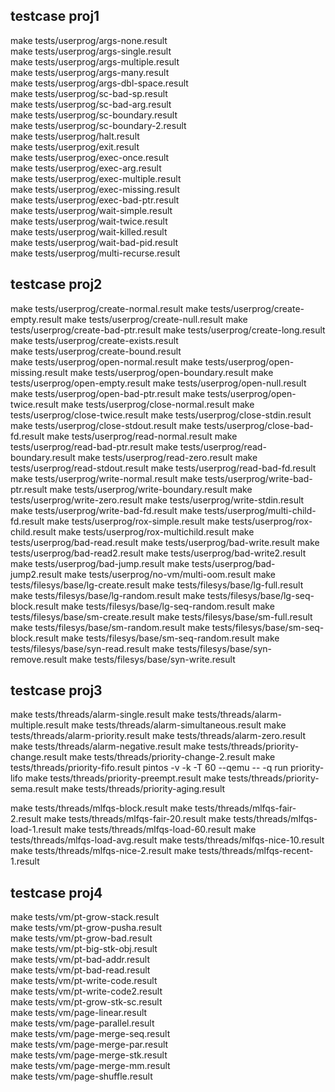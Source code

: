 ## testcase proj1
make tests/userprog/args-none.result  
make tests/userprog/args-single.result  
make tests/userprog/args-multiple.result  
make tests/userprog/args-many.result  
make tests/userprog/args-dbl-space.result  
make tests/userprog/sc-bad-sp.result  
make tests/userprog/sc-bad-arg.result  
make tests/userprog/sc-boundary.result  
make tests/userprog/sc-boundary-2.result  
make tests/userprog/halt.result  
make tests/userprog/exit.result  
make tests/userprog/exec-once.result  
make tests/userprog/exec-arg.result  
make tests/userprog/exec-multiple.result  
make tests/userprog/exec-missing.result  
make tests/userprog/exec-bad-ptr.result  
make tests/userprog/wait-simple.result  
make tests/userprog/wait-twice.result  
make tests/userprog/wait-killed.result  
make tests/userprog/wait-bad-pid.result  
make tests/userprog/multi-recurse.result  

## testcase proj2
make tests/userprog/create-normal.result
make tests/userprog/create-empty.result
make tests/userprog/create-null.result
make tests/userprog/create-bad-ptr.result
make tests/userprog/create-long.result
make tests/userprog/create-exists.result  
make tests/userprog/create-bound.result  
make tests/userprog/open-normal.result 
make tests/userprog/open-missing.result
make tests/userprog/open-boundary.result
make tests/userprog/open-empty.result
make tests/userprog/open-null.result
make tests/userprog/open-bad-ptr.result
make tests/userprog/open-twice.result
make tests/userprog/close-normal.result
make tests/userprog/close-twice.result
make tests/userprog/close-stdin.result
make tests/userprog/close-stdout.result
make tests/userprog/close-bad-fd.result
make tests/userprog/read-normal.result
make tests/userprog/read-bad-ptr.result
make tests/userprog/read-boundary.result
make tests/userprog/read-zero.result
make tests/userprog/read-stdout.result
make tests/userprog/read-bad-fd.result
make tests/userprog/write-normal.result
make tests/userprog/write-bad-ptr.result
make tests/userprog/write-boundary.result
make tests/userprog/write-zero.result
make tests/userprog/write-stdin.result
make tests/userprog/write-bad-fd.result
make tests/userprog/multi-child-fd.result
make tests/userprog/rox-simple.result
make tests/userprog/rox-child.result
make tests/userprog/rox-multichild.result
make tests/userprog/bad-read.result
make tests/userprog/bad-write.result
make tests/userprog/bad-read2.result
make tests/userprog/bad-write2.result
make tests/userprog/bad-jump.result
make tests/userprog/bad-jump2.result
make tests/userprog/no-vm/multi-oom.result
make tests/filesys/base/lg-create.result
make tests/filesys/base/lg-full.result
make tests/filesys/base/lg-random.result
make tests/filesys/base/lg-seq-block.result
make tests/filesys/base/lg-seq-random.result
make tests/filesys/base/sm-create.result
make tests/filesys/base/sm-full.result
make tests/filesys/base/sm-random.result
make tests/filesys/base/sm-seq-block.result
make tests/filesys/base/sm-seq-random.result
make tests/filesys/base/syn-read.result
make tests/filesys/base/syn-remove.result
make tests/filesys/base/syn-write.result

## testcase proj3
make tests/threads/alarm-single.result
make tests/threads/alarm-multiple.result
make tests/threads/alarm-simultaneous.result
make tests/threads/alarm-priority.result
make tests/threads/alarm-zero.result
make tests/threads/alarm-negative.result
make tests/threads/priority-change.result
make tests/threads/priority-change-2.result
make tests/threads/priority-fifo.result
pintos -v -k -T 60 --qemu -- -q run priority-lifo
make tests/threads/priority-preempt.result
make tests/threads/priority-sema.result
make tests/threads/priority-aging.result

make tests/threads/mlfqs-block.result
make tests/threads/mlfqs-fair-2.result
make tests/threads/mlfqs-fair-20.result
make tests/threads/mlfqs-load-1.result
make tests/threads/mlfqs-load-60.result
make tests/threads/mlfqs-load-avg.result
make tests/threads/mlfqs-nice-10.result
make tests/threads/mlfqs-nice-2.result
make tests/threads/mlfqs-recent-1.result


## testcase proj4
make tests/vm/pt-grow-stack.result  
make tests/vm/pt-grow-pusha.result  
make tests/vm/pt-grow-bad.result  
make tests/vm/pt-big-stk-obj.result  
make tests/vm/pt-bad-addr.result  
make tests/vm/pt-bad-read.result  
make tests/vm/pt-write-code.result  
make tests/vm/pt-write-code2.result  
make tests/vm/pt-grow-stk-sc.result  
make tests/vm/page-linear.result  
make tests/vm/page-parallel.result  
make tests/vm/page-merge-seq.result  
make tests/vm/page-merge-par.result  
make tests/vm/page-merge-stk.result  
make tests/vm/page-merge-mm.result  
make tests/vm/page-shuffle.result  